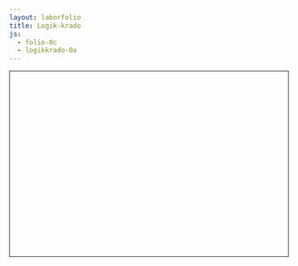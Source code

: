 ```yaml
---
layout: laborfolio
title: Logik-krado
js:
  - folio-0c
  - logikkrado-0a
---
```


<!-- 
https://de.wikipedia.org/wiki/Logikgatter

-->

<script>

lanĉe(() => {
    SVG = new LkSVG(ĝi("#plato"));

    NE = new NEKrado("NE");
    KAJ = new KAJKrado("KAJ");
    
    SVG.ŝovu(KAJ.g,100);
    SVG.svg.append(NE.g,KAJ.g);
});

</script>


<svg id="plato"
    version="1.1" 
    xmlns="http://www.w3.org/2000/svg" 
    xmlns:xlink="http://www.w3.org/1999/xlink" width="900" height="600" viewBox="0 0 300 200">
    <rect width="300" height="200" stroke="black" fill="none"/>
</svg>
